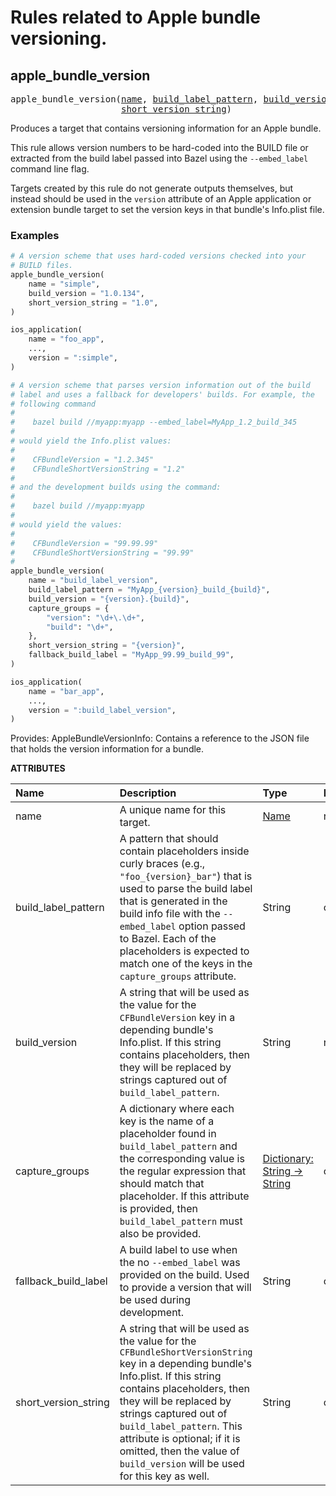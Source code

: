<!-- Generated with Stardoc: http://skydoc.bazel.build -->

# Rules related to Apple bundle versioning.

<a id="apple_bundle_version"></a>

## apple_bundle_version

<pre>
apple_bundle_version(<a href="#apple_bundle_version-name">name</a>, <a href="#apple_bundle_version-build_label_pattern">build_label_pattern</a>, <a href="#apple_bundle_version-build_version">build_version</a>, <a href="#apple_bundle_version-capture_groups">capture_groups</a>, <a href="#apple_bundle_version-fallback_build_label">fallback_build_label</a>,
                     <a href="#apple_bundle_version-short_version_string">short_version_string</a>)
</pre>


Produces a target that contains versioning information for an Apple bundle.

This rule allows version numbers to be hard-coded into the BUILD file or
extracted from the build label passed into Bazel using the `--embed_label`
command line flag.

Targets created by this rule do not generate outputs themselves, but instead
should be used in the `version` attribute of an Apple application or extension
bundle target to set the version keys in that bundle's Info.plist file.

### Examples

```python
# A version scheme that uses hard-coded versions checked into your
# BUILD files.
apple_bundle_version(
    name = "simple",
    build_version = "1.0.134",
    short_version_string = "1.0",
)

ios_application(
    name = "foo_app",
    ...,
    version = ":simple",
)

# A version scheme that parses version information out of the build
# label and uses a fallback for developers' builds. For example, the
# following command
#
#    bazel build //myapp:myapp --embed_label=MyApp_1.2_build_345
#
# would yield the Info.plist values:
#
#    CFBundleVersion = "1.2.345"
#    CFBundleShortVersionString = "1.2"
#
# and the development builds using the command:
#
#    bazel build //myapp:myapp
#
# would yield the values:
#
#    CFBundleVersion = "99.99.99"
#    CFBundleShortVersionString = "99.99"
#
apple_bundle_version(
    name = "build_label_version",
    build_label_pattern = "MyApp_{version}_build_{build}",
    build_version = "{version}.{build}",
    capture_groups = {
        "version": "\d+\.\d+",
        "build": "\d+",
    },
    short_version_string = "{version}",
    fallback_build_label = "MyApp_99.99_build_99",
)

ios_application(
    name = "bar_app",
    ...,
    version = ":build_label_version",
)
```

Provides:
  AppleBundleVersionInfo: Contains a reference to the JSON file that holds the
      version information for a bundle.


**ATTRIBUTES**


| Name  | Description | Type | Mandatory | Default |
| :------------- | :------------- | :------------- | :------------- | :------------- |
| <a id="apple_bundle_version-name"></a>name |  A unique name for this target.   | <a href="https://bazel.build/concepts/labels#target-names">Name</a> | required |  |
| <a id="apple_bundle_version-build_label_pattern"></a>build_label_pattern |  A pattern that should contain placeholders inside curly braces (e.g., <code>"foo_{version}_bar"</code>) that is used to parse the build label that is generated in the build info file with the <code>--embed_label</code> option passed to Bazel. Each of the placeholders is expected to match one of the keys in the <code>capture_groups</code> attribute.   | String | optional | "" |
| <a id="apple_bundle_version-build_version"></a>build_version |  A string that will be used as the value for the <code>CFBundleVersion</code> key in a depending bundle's Info.plist. If this string contains placeholders, then they will be replaced by strings captured out of <code>build_label_pattern</code>.   | String | required |  |
| <a id="apple_bundle_version-capture_groups"></a>capture_groups |  A dictionary where each key is the name of a placeholder found in <code>build_label_pattern</code> and the corresponding value is the regular expression that should match that placeholder. If this attribute is provided, then <code>build_label_pattern</code> must also be provided.   | <a href="https://bazel.build/rules/lib/dict">Dictionary: String -> String</a> | optional | {} |
| <a id="apple_bundle_version-fallback_build_label"></a>fallback_build_label |  A build label to use when the no <code>--embed_label</code> was provided on the build. Used to provide a version that will be used during development.   | String | optional | "" |
| <a id="apple_bundle_version-short_version_string"></a>short_version_string |  A string that will be used as the value for the <code>CFBundleShortVersionString</code> key in a depending bundle's Info.plist. If this string contains placeholders, then they will be replaced by strings captured out of <code>build_label_pattern</code>. This attribute is optional; if it is omitted, then the value of <code>build_version</code> will be used for this key as well.   | String | optional | "" |


